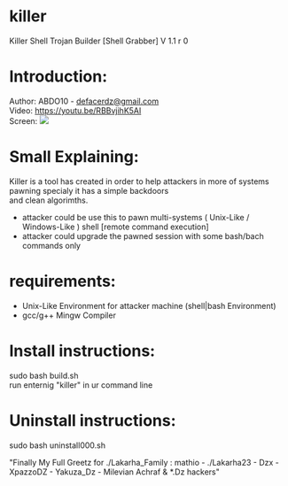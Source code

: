 # killer
Killer Shell Trojan Builder [Shell Grabber] V 1.1 r 0
# Introduction:
Author: ABDO10 - defacerdz@gmail.com\
Video: https://youtu.be/RBBvjihK5AI \
Screen:
<img src="https://i.imgur.com/vN2IyLs.png">
# Small Explaining:
Killer is a tool has created in order to help attackers in more of systems pawning specialy it has a simple backdoors <br />
and clean algorimths. 
* attacker could be use this to pawn multi-systems ( Unix-Like / Windows-Like ) shell [remote command execution]
* attacker could upgrade the pawned session with some bash/bach commands only  
# requirements:
* Unix-Like Environment for attacker machine (shell|bash Environment)
* gcc/g++ Mingw Compiler 

# Install instructions:
sudo bash build.sh <br/> 
run enternig "killer" in ur command line 
# Uninstall instructions:
sudo bash uninstall000.sh

"Finally My Full Greetz for ./Lakarha_Family : mathio -  ./Lakarha23 - Dzx - XpazzoDZ - Yakuza_Dz - Milevian Achraf & *.Dz hackers" 

